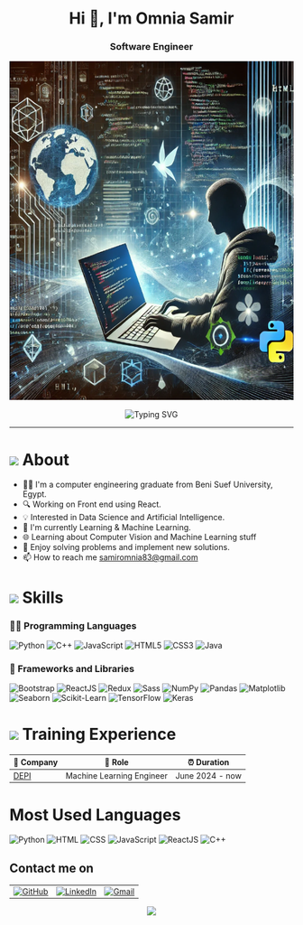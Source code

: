 <!-- ----------- HEAD SECTION ------------ -->
<h1 align="center">Hi 👋, I'm Omnia Samir</h1>
<h3 align="center"> Software Engineer </h3>

<p align="center">
  <img src="https://github.com/omniasameer/omniasameer/blob/main/github.png?raw=true" width="600" height="600" alt="GitHub Banner">
</p>



<p align="center">
    <img src="https://readme-typing-svg.herokuapp.com?font=Fira+Code&size=25&pause=1000&center=true&vCenter=true&random=false&width=455&height=65&lines=Hey+There+%F0%9F%91%8B%2C+I'm+Omnia+Samir+%F0%9F%92%BB" alt="Typing SVG" />
</p>

---

<!-- ----------- BODY SECTION ------------ -->

<h1><img src = "https://media2.giphy.com/media/QssGEmpkyEOhBCb7e1/giphy.gif?cid=ecf05e47a0n3gi1bfqntqmob8g9aid1oyj2wr3ds3mg700bl&rid=giphy.gif" width ="30"> About</h1>

- 👨‍🎓 I'm a computer engineering graduate from Beni Suef University, Egypt.
- 🔍 Working on Front end using React.
- 💡 Interested in Data Science and Artificial Intelligence.
- 🌱 I'm currently Learning & Machine Learning.
- 🌐 Learning about Computer Vision and Machine Learning stuff
- 🌟 Enjoy solving problems and implement new solutions.
- 📫 How to reach me samiromnia83@gmail.com

<h1><img src = "https://media2.giphy.com/media/QssGEmpkyEOhBCb7e1/giphy.gif?cid=ecf05e47a0n3gi1bfqntqmob8g9aid1oyj2wr3ds3mg700bl&rid=giphy.gif" width ="30"> Skills</h1>

### 🧑‍💻 Programming Languages
![Python](https://img.shields.io/badge/-Python-3776AB?style=flat&logo=python&logoColor=white)
![C++](https://img.shields.io/badge/-C%2B%2B-00599C?style=flat&logo=c%2B%2B&logoColor=white)
![JavaScript](https://img.shields.io/badge/-JavaScript-F7DF1E?style=flat&logo=javascript&logoColor=black)
![HTML5](https://img.shields.io/badge/-HTML5-E34F26?style=flat&logo=html5&logoColor=white)
![CSS3](https://img.shields.io/badge/-CSS3-1572B6?style=flat&logo=css3&logoColor=white)
![Java](https://img.shields.io/badge/-Java-007396?style=flat&logo=java&logoColor=white)


### 🧰 Frameworks and Libraries
![Bootstrap](https://img.shields.io/badge/-Bootstrap-7952B3?style=flat&logo=bootstrap&logoColor=white)
![ReactJS](https://img.shields.io/badge/-ReactJS-61DAFB?style=flat&logo=react&logoColor=black)
![Redux](https://img.shields.io/badge/-Redux-764ABC?style=flat&logo=redux&logoColor=white)
![Sass](https://img.shields.io/badge/-Sass-CC6699?style=flat&logo=sass&logoColor=white)
![NumPy](https://img.shields.io/badge/-NumPy-013243?style=flat&logo=numpy&logoColor=white)
![Pandas](https://img.shields.io/badge/-Pandas-150458?style=flat&logo=pandas&logoColor=white)
![Matplotlib](https://img.shields.io/badge/-Matplotlib-009688?style=flat&logo=plotly&logoColor=white)
![Seaborn](https://img.shields.io/badge/-Seaborn-2E2D77?style=flat&logoColor=white)
![Scikit-Learn](https://img.shields.io/badge/-Scikit%20Learn-F7931E?style=flat&logo=scikit-learn&logoColor=white)
![TensorFlow](https://img.shields.io/badge/-TensorFlow-FF6F00?style=flat&logo=tensorflow&logoColor=white)
![Keras](https://img.shields.io/badge/-Keras-D00000?style=flat&logo=keras&logoColor=white)

<h1><img src = "https://media2.giphy.com/media/QssGEmpkyEOhBCb7e1/giphy.gif?cid=ecf05e47a0n3gi1bfqntqmob8g9aid1oyj2wr3ds3mg700bl&rid=giphy.gif" width ="30"> Training Experience</h1>

| 🏢 Company                                                                                                                                                                                                                                                                                                                                                                                                                                                                                                                                                                     | 💼 Role                   | ⏰ Duration     |
| ------------------------------------------------------------------------------------------------------------------------------------------------------------------------------------------------------------------------------------------------------------------------------------------------------------------------------------------------------------------------------------------------------------------------------------------------------------------------------------------------------------------------------------------------------------------------------ | ------------------------- | --------------- |
| [DEPI](https://depi.gov.eg/)                                                                                                                                                                                                                                                                                                                                                                                                                                                                                                                                                   | Machine Learning Engineer | June 2024 - now |

# Most Used Languages
![Python](https://img.shields.io/badge/Python-66.45%25-blue)
![HTML](https://img.shields.io/badge/HTML-80%25-blue)
![CSS](https://img.shields.io/badge/CSS-4.80%25-blue)
![JavaScript](https://img.shields.io/badge/JavaScript-70%25-yellow)
![ReactJS](https://img.shields.io/badge/ReactJS-65%25-blue)
![C++](https://img.shields.io/badge/C++-14.60%25-gray)


## Contact me on

<div align="center">
    <table>
        <tr>
            <td><a href="https://raw.githubusercontent.com/rahuldkjain/github-profile-readme-generator/master/src/images/icons/Social/linked-in-alt.svg"><img src="https://img.shields.io/github/followers/sayannath.svg?label=GitHub&style=social" alt="GitHub"></a></td>
            <td><a href="https://linkedin.com/in/https://www.linkedin.com/in/omnia-samir-697591221"><img src="https://img.shields.io/badge/LinkedIn--_.svg?style=social&logo=linkedin" alt="LinkedIn"></a></td>
            <td><a href="mailto:samiromnia83@gmail.com"><img src="https://img.shields.io/badge/Gmail--_.svg?style=social&logo=gmail" alt="Gmail"></a></td>
        </tr>
    </table>
</div>

<div width="100%" align="center">
  <img  src="http://github-profile-summary-cards.vercel.app/api/cards/profile-details?username=OmniaSamir&theme=transparent"/>
</div>
